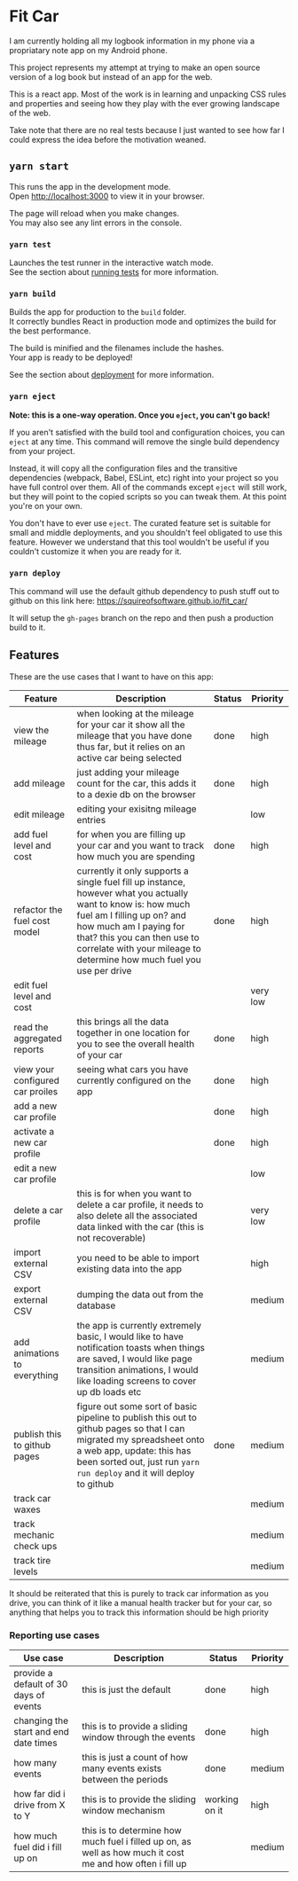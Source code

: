 # Fit Car

I am currently holding all my logbook information in my phone via
a propriatary note app on my Android phone.

This project represents my attempt at trying to make an open source
version of a log book but instead of an app for the web.

This is a react app. Most of the work is in learning and unpacking
CSS rules and properties and seeing how they play with the ever
growing landscape of the web.

Take note that there are no real tests because I just wanted to
see how far I could express the idea before the motivation weaned.

## `yarn start`

This runs the app in the development mode.\
Open [http://localhost:3000](http://localhost:3000) to view it in your browser.

The page will reload when you make changes.\
You may also see any lint errors in the console.

### `yarn test`

Launches the test runner in the interactive watch mode.\
See the section about [running tests](https://facebook.github.io/create-react-app/docs/running-tests) for more information.

### `yarn build`

Builds the app for production to the `build` folder.\
It correctly bundles React in production mode and optimizes the build for the best performance.

The build is minified and the filenames include the hashes.\
Your app is ready to be deployed!

See the section about [deployment](https://facebook.github.io/create-react-app/docs/deployment) for more information.

### `yarn eject`

**Note: this is a one-way operation. Once you `eject`, you can't go back!**

If you aren't satisfied with the build tool and configuration choices, you can `eject` at any time. This command will remove the single build dependency from your project.

Instead, it will copy all the configuration files and the transitive dependencies (webpack, Babel, ESLint, etc) right into your project so you have full control over them. All of the commands except `eject` will still work, but they will point to the copied scripts so you can tweak them. At this point you're on your own.

You don't have to ever use `eject`. The curated feature set is suitable for small and middle deployments, and you shouldn't feel obligated to use this feature. However we understand that this tool wouldn't be useful if you couldn't customize it when you are ready for it.

### `yarn deploy`

This command will use the default github dependency to push stuff out to github on this link here:
https://squireofsoftware.github.io/fit_car/

It will setup the `gh-pages` branch on the repo and then push a production build to it.

## Features

These are the use cases that I want to have on this app:

| Feature                          | Description                                                                                                                                                                                                                                                                  | Status | Priority |
| -------------------------------- | ---------------------------------------------------------------------------------------------------------------------------------------------------------------------------------------------------------------------------------------------------------------------------- | ------ | -------- |
| view the mileage                 | when looking at the mileage for your car it show all the mileage that you have done thus far, but it relies on an active car being selected                                                                                                                                  | done   | high     |
| add mileage                      | just adding your mileage count for the car, this adds it to a dexie db on the browser                                                                                                                                                                                        | done   | high     |
| edit mileage                     | editing your exisitng mileage entries                                                                                                                                                                                                                                        |        | low      |
| add fuel level and cost          | for when you are filling up your car and you want to track how much you are spending                                                                                                                                                                                         | done   | high     |
| refactor the fuel cost model     | currently it only supports a single fuel fill up instance, however what you actually want to know is: how much fuel am I filling up on? and how much am I paying for that? this you can then use to correlate with your mileage to determine how much fuel you use per drive | done   | high     |
| edit fuel level and cost         |                                                                                                                                                                                                                                                                              |        | very low |
| read the aggregated reports      | this brings all the data together in one location for you to see the overall health of your car                                                                                                                                                                              | done   | high     |
| view your configured car proiles | seeing what cars you have currently configured on the app                                                                                                                                                                                                                    | done   | high     |
| add a new car profile            |                                                                                                                                                                                                                                                                              | done   | high     |
| activate a new car profile       |                                                                                                                                                                                                                                                                              | done   | high     |
| edit a new car profile           |                                                                                                                                                                                                                                                                              |        | low      |
| delete a car profile             | this is for when you want to delete a car profile, it needs to also delete all the associated data linked with the car (this is not recoverable)                                                                                                                             |        | very low |
| import external CSV              | you need to be able to import existing data into the app                                                                                                                                                                                                                     |        | high     |
| export external CSV              | dumping the data out from the database                                                                                                                                                                                                                                       |        | medium   |
| add animations to everything     | the app is currently extremely basic, I would like to have notification toasts when things are saved, I would like page transition animations, I would like loading screens to cover up db loads etc                                                                         |        | medium   |
| publish this to github pages     | figure out some sort of basic pipeline to publish this out to github pages so that I can migrated my spreadsheet onto a web app, update: this has been sorted out, just run `yarn run deploy` and it will deploy to github                                                   | done   | medium   |
| track car waxes                  |                                                                                                                                                                                                                                                                              |        | medium   |
| track mechanic check ups         |                                                                                                                                                                                                                                                                              |        | medium   |
| track tire levels                |                                                                                                                                                                                                                                                                              |        | medium   |

It should be reiterated that this is purely to track car information as you drive, you can think of it like a manual health tracker but for your car, so anything that helps you to track this information should be high priority

### Reporting use cases

| Use case                               | Description                                                                                               | Status        | Priority |
| -------------------------------------- | --------------------------------------------------------------------------------------------------------- | ------------- | -------- |
| provide a default of 30 days of events | this is just the default                                                                                  | done          | high     |
| changing the start and end date times  | this is to provide a sliding window through the events                                                    | done          | high     |
| how many events                        | this is just a count of how many events exists between the periods                                        | done          | medium   |
| how far did i drive from X to Y        | this is to provide the sliding window mechanism                                                           | working on it | high     |
| how much fuel did i fill up on         | this is to determine how much fuel i filled up on, as well as how much it cost me and how often i fill up |               | medium   |
